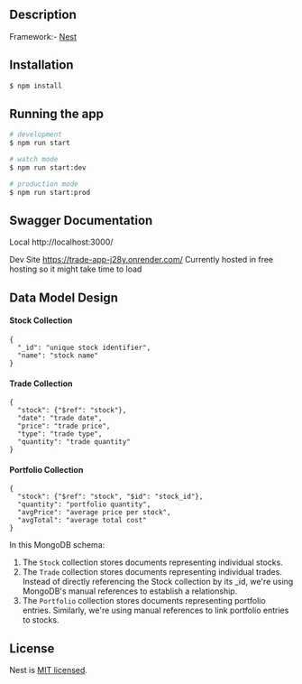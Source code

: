 ## Description
Framework:- [Nest](https://github.com/nestjs/nest)

## Installation

```bash
$ npm install
```

## Running the app

```bash
# development
$ npm run start

# watch mode
$ npm run start:dev

# production mode
$ npm run start:prod
```
## Swagger Documentation

Local
http://localhost:3000/

Dev Site
https://trade-app-j28y.onrender.com/
Currently hosted in free hosting so it might take time to load


## Data Model Design

#### Stock Collection ####

```
{
  "_id": "unique stock identifier",
  "name": "stock name"
}
```

#### Trade Collection ####

```
{
  "stock": {"$ref": "stock"},
  "date": "trade date",
  "price": "trade price",
  "type": "trade type",
  "quantity": "trade quantity"
}
```

#### Portfolio Collection ####

```
{
  "stock": {"$ref": "stock", "$id": "stock_id"},
  "quantity": "portfolio quantity",
  "avgPrice": "average price per stock",
  "avgTotal": "average total cost"
}
```

In this MongoDB schema:

1. The `Stock` collection stores documents representing individual stocks.
2. The `Trade` collection stores documents representing individual trades. Instead of directly referencing the Stock collection by its _id, we're using MongoDB's manual references to establish a relationship.
3. The `Portfolio` collection stores documents representing portfolio entries. Similarly, we're using manual references to link portfolio entries to stocks.

## License

Nest is [MIT licensed](LICENSE).
